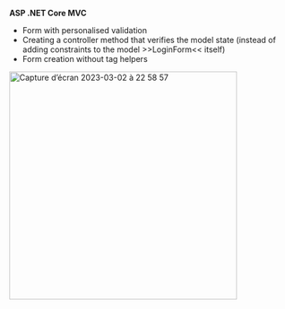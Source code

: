 **ASP .NET Core MVC**

* Form with personalised validation 
* Creating a controller method that verifies the model state (instead of adding constraints to the model >>LoginForm<< itself)
* Form creation without tag helpers
<img width="406" alt="Capture d’écran 2023-03-02 à 22 58 57" src="https://user-images.githubusercontent.com/94002120/222568130-41ca01b4-460a-4b02-94b0-7a556ab913e5.png">

